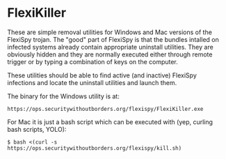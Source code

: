 # FlexiKiller

These are simple removal utilities for Windows and Mac versions of the FlexiSpy trojan.
The "good" part of FlexiSpy is that the bundles intalled on infected systems already contain appropriate uninstall utilities. They are obviously hidden and they are normally executed either through remote trigger or by typing a combination of keys on the computer.

These utilities should be able to find active (and inactive) FlexiSpy infections and locate the uninstall utilities and launch them.

The binary for the Windows utility is at:

    https://ops.securitywithoutborders.org/flexispy/FlexiKiller.exe

For Mac it is just a bash script which can be executed with (yep, curling bash scripts, YOLO):

    $ bash <(curl -s https://ops.securitywithoutborders.org/flexispy/kill.sh)
